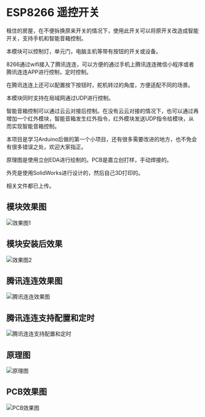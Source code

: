# ESP8266 遥控开关

租住的房屋，在不便拆换原来开关的情况下，使用此开关可以将原开关改造成智能开关，支持手机和智能音箱控制。

本模块可以控制灯，单元门，电脑主机等带有按钮的开关或设备。

8266通过wifi接入了腾讯连连，可以方便的通过手机上腾讯连连微信小程序或者腾讯连连APP进行控制，定时控制。

在腾讯连连上还可以配置按下按钮时，舵机转过的角度，方便适配不同的场景。

本模块同时支持在局域网通过UDP进行控制。

智能音箱控制可以通过云云对接后控制。在没有云云对接的情况下，也可以通过再增加一个红外模块，智能音箱发生红外指令，红外模块发送UDP指令给模块，从而实现智能音箱控制。

本项目是学习Arduino后做的第一个小项目，还有很多需要改进的地方，也不免会有很多错误之处，欢迎大家指正。

原理图是使用立创EDA进行绘制的。PCB是嘉立创打样，手动焊接的。

外壳是使用SolidWorks进行设计的，然后自己3D打印的。

相关文件都已上传。

## 模块效果图
![效果图1](5.Docs/image1.jpg)

## 模块安装后效果
![效果图2](5.Docs/image2.jpg)

## 腾讯连连效果图
![腾讯连连效果图](5.Docs/腾讯连连.jpg)

## 腾讯连连支持配置和定时
![腾讯连连支持配置和定时](5.Docs/腾讯连连支持配置和定时触发.jpg)

## 原理图
![原理图](1.Hardware/V1.2/Schematic_开关-8266-01s_2021-09-05.png)

## PCB效果图
![PCB效果图](1.Hardware/V1.2/3D_PCB.png)